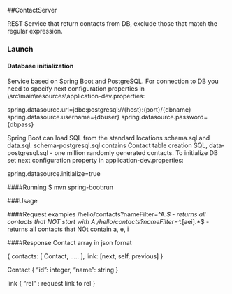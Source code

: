 ##ContactServer

REST Service that return contacts from DB, exclude those that match the regular expression.

### Launch

#### Database initialization
Service based on Spring Boot and PostgreSQL. For connection to DB you need to specify next configuration properties in \src\main\resources\application-dev.properties:

spring.datasource.url=jdbc:postgresql://{host}:{port}/{dbname}
spring.datasource.username={dbuser}
spring.datasource.password={dbpass}

Spring Boot can load SQL from the standard locations schema.sql and data.sql. 
schema-postgresql.sql contains Contact table creation SQL, data-postgresql.sql - one million randomly generated contacts.
To initialize DB set next configuration property in application-dev.properties:

spring.datasource.initialize=true

####Running
$ mvn spring-boot:run

###Usage

####Request examples
/hello/contacts?nameFilter=^A.*$ - returns all contacts that NOT start with A 
/hello/contacts?nameFilter=^.*[aei].*$ - returns all contacts that NOt contain a, e, i

####Response
Contact array in json fornat

{
	contacts: [ Contact, ..... ],
	link: [next, self, previous]
}


Contact
{
	“id”: integer,
 	“name”: string
}

link
{
	“rel” : request link to rel
}

